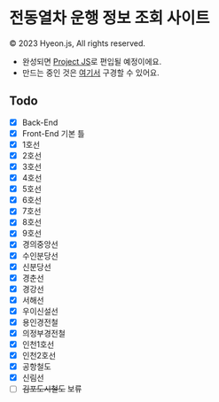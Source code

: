# 전동열차 운행 정보 조회 사이트
© 2023 Hyeon.js, All rights reserved.

- 완성되면 [Project JS](https://github.com/hyeon-js/ProjectJS)로 편입될 예정이에요.
- 만드는 중인 것은 [여기서](https://hyeon-js.github.io/subway/) 구경할 수 있어요.

## Todo
- [x] Back-End
- [x] Front-End 기본 틀
- [x] 1호선
- [x] 2호선
- [x] 3호선
- [x] 4호선
- [x] 5호선
- [x] 6호선
- [x] 7호선
- [x] 8호선
- [x] 9호선
- [x] 경의중앙선
- [x] 수인분당선
- [x] 신분당선
- [x] 경춘선
- [x] 경강선
- [x] 서해선
- [x] 우이신설선
- [x] 용인경전철
- [x] 의정부경전철
- [x] 인천1호선
- [x] 인천2호선
- [x] 공항철도
- [x] 신림선
- [ ] <s>김포도시철도</s> 보류
